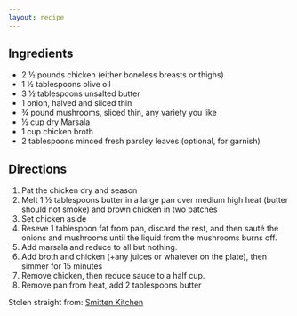 ```yaml
---
layout: recipe
---
```



## Ingredients

 - 2 &frac12; pounds chicken (either boneless breasts or thighs)
 - 1 &frac12; tablespoons olive oil
 - 3 &frac12; tablespoons unsalted butter
 - 1 onion, halved and sliced thin
 - &frac34; pound mushrooms, sliced thin, any variety you like
 - &frac12; cup dry Marsala
 - 1 cup chicken broth
 - 2 tablespoons minced fresh parsley leaves (optional, for garnish)

## Directions

1. Pat the chicken dry and season
2. Melt 1 &frac12; tablespoons butter in a large pan over medium high heat (butter should not smoke) and brown chicken in two batches
3. Set chicken aside
4. Reseve 1 tablespoon fat from pan, discard the rest, and then sauté the onions and mushrooms until the liquid from the mushrooms burns off.
5. Add marsala and reduce to all but nothing.
6. Add broth and chicken (+any juices or whatever on the plate), then simmer for 15 minutes
7. Remove chicken, then reduce sauce to a half cup.
8. Remove pan from heat, add 2 tablespoons butter

Stolen straight from: [Smitten Kitchen](https://smittenkitchen.com/2008/03/alexs-chicken-and-mushroom-marsala/)